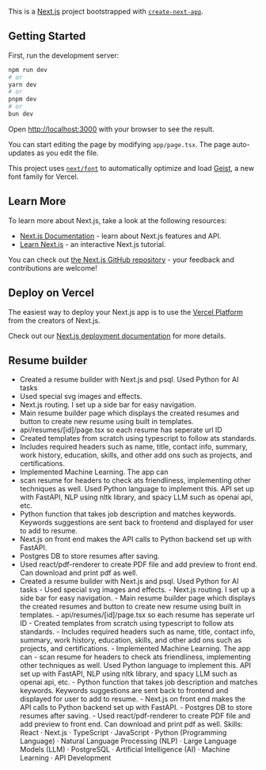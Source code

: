 This is a [Next.js](https://nextjs.org) project bootstrapped with [`create-next-app`](https://nextjs.org/docs/app/api-reference/cli/create-next-app).

## Getting Started

First, run the development server:

```bash
npm run dev
# or
yarn dev
# or
pnpm dev
# or
bun dev
```

Open [http://localhost:3000](http://localhost:3000) with your browser to see the result.

You can start editing the page by modifying `app/page.tsx`. The page auto-updates as you edit the file.

This project uses [`next/font`](https://nextjs.org/docs/app/building-your-application/optimizing/fonts) to automatically optimize and load [Geist](https://vercel.com/font), a new font family for Vercel.

## Learn More

To learn more about Next.js, take a look at the following resources:

- [Next.js Documentation](https://nextjs.org/docs) - learn about Next.js features and API.
- [Learn Next.js](https://nextjs.org/learn) - an interactive Next.js tutorial.

You can check out [the Next.js GitHub repository](https://github.com/vercel/next.js) - your feedback and contributions are welcome!

## Deploy on Vercel

The easiest way to deploy your Next.js app is to use the [Vercel Platform](https://vercel.com/new?utm_medium=default-template&filter=next.js&utm_source=create-next-app&utm_campaign=create-next-app-readme) from the creators of Next.js.

Check out our [Next.js deployment documentation](https://nextjs.org/docs/app/building-your-application/deploying) for more details.

## Resume builder
- Created a resume builder with Next.js and psql. Used Python for AI tasks
- Used special svg images and effects.
- Next.js routing. I set up a side bar for easy navigation.
- Main resume builder page which displays the created resumes and button to create new resume using built in templates.
- api/resumes/[id]/page.tsx so each resume has seperate url ID
- Created templates from scratch using typescript to follow ats standards.
- Includes required headers such as name, title, contact info, summary, work history, education, skills, and other add ons such as projects, and certifications.
- Implemented Machine Learning. The app can
 - scan resume for headers to check ats friendliness, implementing other techniques as well. Used 
 Python language to implement this. API set up with FastAPI, NLP using nltk library, and spacy LLM such as 
 openai api, etc.
 - Python function that takes job description and matches keywords. Keywords suggestions are 
 sent back to frontend and displayed for user to add to resume.
 - Next.js on front end makes the API calls to Python backend set up with FastAPI.
- Postgres DB to store resumes after saving.
- Used react/pdf-renderer to create PDF file and add preview to front end. Can download and print pdf as well.
- Created a resume builder with Next.js and psql. Used Python for AI tasks - Used special svg images and effects. - Next.js routing. I set up a side bar for easy navigation. - Main resume builder page which displays the created resumes and button to create new resume using built in templates. - api/resumes/[id]/page.tsx so each resume has seperate url ID - Created templates from scratch using typescript to follow ats standards. - Includes required headers such as name, title, contact info, summary, work history, education, skills, and other add ons such as projects, and certifications. - Implemented Machine Learning. The app can - scan resume for headers to check ats friendliness, implementing other techniques as well. Used Python language to implement this. API set up with FastAPI, NLP using nltk library, and spacy LLM such as openai api, etc. - Python function that takes job description and matches keywords. Keywords suggestions are sent back to frontend and displayed for user to add to resume. - Next.js on front end makes the API calls to Python backend set up with FastAPI. - Postgres DB to store resumes after saving. - Used react/pdf-renderer to create PDF file and add preview to front end. Can download and print pdf as well.
Skills: React · Next.js · TypeScript · JavaScript · Python (Programming Language) · Natural Language Processing (NLP) · Large Language Models (LLM) · PostgreSQL · Artificial Intelligence (AI) · Machine Learning · API Development
